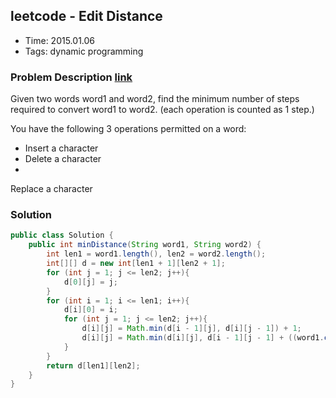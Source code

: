 ## leetcode - Edit Distance
- Time: 2015.01.06
- Tags: dynamic programming

### Problem Description [link][1]
Given two words word1 and word2, find the minimum number of steps required to convert word1 to word2. (each operation is counted as 1 step.)

You have the following 3 operations permitted on a word:

- Insert a character
- Delete a character
-
 Replace a character

### Solution
```java
public class Solution {
    public int minDistance(String word1, String word2) {
        int len1 = word1.length(), len2 = word2.length();
        int[][] d = new int[len1 + 1][len2 + 1];
        for (int j = 1; j <= len2; j++){
            d[0][j] = j;
        }
        for (int i = 1; i <= len1; i++){
            d[i][0] = i;
            for (int j = 1; j <= len2; j++){
                d[i][j] = Math.min(d[i - 1][j], d[i][j - 1]) + 1;
                d[i][j] = Math.min(d[i][j], d[i - 1][j - 1] + ((word1.charAt(i - 1) == word2.charAt(j - 1))? 0 : 1));
            }
        }
        return d[len1][len2];
    }
}
```

[1]: https://oj.leetcode.com/problems/edit-distance/ "edit-distance"

